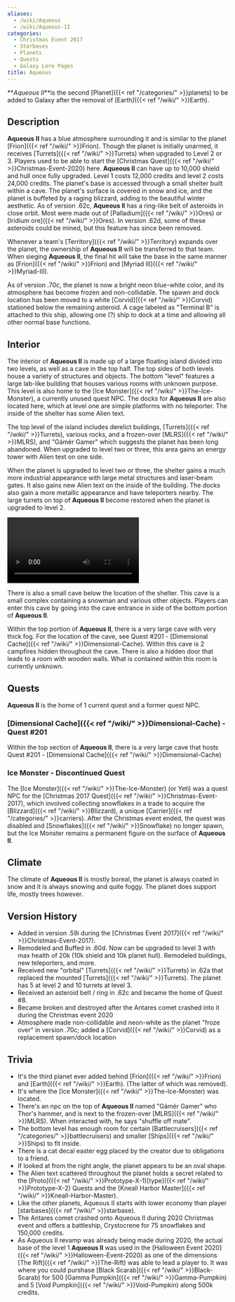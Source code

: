 ```yaml
---
aliases:
  - /wiki/Aqueous
  - /wiki/Aqueous-II
categories:
  - Christmas Event 2017
  - Starbases
  - Planets
  - Quests
  - Galaxy Lore Pages
title: Aqueous
---
```


**_Aqueous II_**is the second [Planet]({{< ref "/categories/" >}}planets) to be added to Galaxy after the removal of [Earth]({{< ref "/wiki/" >}}Earth).

## Description

**Aqueous** **II** has a blue atmosphere surrounding it and is similar to the planet [Frion]({{< ref "/wiki/" >}}Frion). Though the planet is initially unarmed, it receives [Turrets]({{< ref "/wiki/" >}}Turrets) when upgraded to Level 2 or 3. Players used to be able to start the [Christmas Quest]({{< ref "/wiki/" >}}Christmas-Event-2020) here. **Aqueous II** can have up to 10,000 shield and hull once fully upgraded. Level 1 costs 12,000 credits and level 2 costs 24,000 credits. The planet's base is accessed through a small shelter built within a cave. The planet's surface is covered in snow and ice, and the planet is buffeted by a raging blizzard, adding to the beautiful winter aesthetic. As of version .62c, **Aqueous II** has a ring-like belt of asteroids in close orbit. Most were made out of [Palladium]({{< ref "/wiki/" >}}Ores) or [Iridium ore]({{< ref "/wiki/" >}}Ores). In version .62d, some of these asteroids could be mined, but this feature has since been removed.

Whenever a team's [Territory]({{< ref "/wiki/" >}}Territory) expands over the planet, the ownership of **Aqueous II** will be transferred to that team. When sieging **Aqueous II**, the final hit will take the base in the same manner as [Frion]({{< ref "/wiki/" >}}Frion) and [Myriad III]({{< ref "/wiki/" >}}Myriad-III).

As of version .70c, the planet is now a bright neon blue-white color, and its atmosphere has become frozen and non-collidable. The spawn and dock location has been moved to a white [Corvid]({{< ref "/wiki/" >}}Corvid) stationed below the remaining asteroid. A cage labeled as "Terminal B" is attached to this ship, allowing one (?) ship to dock at a time and allowing all other normal base functions.

## Interior

The interior of **Aqueous II** is made up of a large floating island divided into two levels, as well as a cave in the top half. The top sides of both levels house a variety of structures and objects. The bottom "level" features a large lab-like building that houses various rooms with unknown purpose. This level is also home to the [Ice Monster]({{< ref "/wiki/" >}}The-Ice-Monster), a currently unused quest NPC. The docks for **Aqueous II** are also located here, which at level one are simple platforms with no teleporter. The inside of the shelter has some Alien text.

The top level of the island includes derelict buildings, [Turrets]({{< ref "/wiki/" >}}Turrets), various rocks, and a frozen-over [MLRS]({{< ref "/wiki/" >}}MLRS), and "Gámér Gamer" which suggests the planet has been long abandoned. When upgraded to level two or three, this area gains an energy tower with Alien text on one side.

When the planet is upgraded to level two or three, the shelter gains a much more industrial appearance with large metal structures and laser-beam gates. It also gains new Alien text on the inside of the building. The docks also gain a more metallic appearance and have teleporters nearby. The large turrets on top of **Aqueous II** become restored when the planet is upgraded to level 2.

![Video showing location of secrets within the Dimensional Cache
Cave.](Aqueous-cave-secrets.mov "Video showing location of secrets within the Dimensional Cache Cave.")

There is also a small cave below the location of the shelter. This cave is a small complex containing a snowman and various other objects. Players can enter this cave by going into the cave entrance in side of the bottom portion of **Aqueous II**.

Within the top portion of **Aqueous II**, there is a very large cave with very thick fog. For the location of the cave, see Quest #201 - [Dimensional Cache]({{< ref "/wiki/" >}}Dimensional-Cache). Within this cave is 2 campfires hidden throughout the cave. There is also a hidden door that leads to a room with wooden walls. What is contained within this room is currently unknown.

## Quests

**Aqueous II** is the home of 1 current quest and a former quest NPC.

### [Dimensional Cache]({{< ref "/wiki/" >}}Dimensional-Cache) - Quest #201

Within the top section of **Aqueous II**, there is a very large cave that hosts Quest #201 - [Dimensional Cache]({{< ref "/wiki/" >}}Dimensional-Cache)

### Ice Monster - Discontinued Quest

The [Ice Monster]({{< ref "/wiki/" >}}The-Ice-Monster) (or Yeti) was a quest NPC for the [Christmas 2017 Quest]({{< ref "/wiki/" >}}Christmas-Event-2017), which involved collecting snowflakes in a trade to acquire the [Blizzard]({{< ref "/wiki/" >}}Blizzard), a unique [Carrier]({{< ref "/categories/" >}}carriers). After the Christmas event ended, the quest was disabled and [Snowflakes]({{< ref "/wiki/" >}}Snowflake) no longer spawn, but the Ice Monster remains a permanent figure on the surface of **Aqueous II**.

## Climate

The climate of **Aqueous II** is mostly boreal, the planet is always coated in snow and it is always snowing and quite foggy. The planet does support life, mostly trees however.

## Version History

- Added in version .59i during the [Christmas Event 2017]({{< ref "/wiki/" >}}Christmas-Event-2017).
- Remodeled and Buffed in .60d. Now can be upgraded to level 3 with max health of 20k (10k shield and 10k planet hull). Remodeled buildings, new teleporters, and more.
- Received new "orbital" [Turrets]({{< ref "/wiki/" >}}Turrets) in .62a that replaced the mounted [Turrets]({{< ref "/wiki/" >}}Turrets). The planet has 5 at level 2 and 10 turrets at level 3.
- Received an asteroid belt / ring in .62c and became the home of Quest #8.
- Became broken and destroyed after the Antares comet crashed into it during the Christmas event 2020
- Atmosphere made non-collidable and neon-white as the planet "froze over" in version .70c; added a [Corvid]({{< ref "/wiki/" >}}Corvid) as a replacement spawn/dock location

## Trivia

- It's the third planet ever added behind [Frion]({{< ref "/wiki/" >}}Frion) and [Earth]({{< ref "/wiki/" >}}Earth). (The latter of which was removed).
- It's where the [Ice Monster]({{< ref "/wiki/" >}}The-Ice-Monster) was located.
- There's an npc on the top of **Aqueous II** named "Gámér Gamer" who Thor's hammer, and is next to the frozen-over [MLRS]({{< ref "/wiki/" >}}MLRS). When interacted with, he says "shuffle off mate".
- The bottom level has enough room for certain [Battlecruisers]({{< ref "/categories/" >}}battlecruisers) and smaller [Ships]({{< ref "/wiki/" >}}Ships) to fit inside.
- There is a cat decal easter egg placed by the creator due to obligations to a friend.
- If looked at from the right angle, the planet appears to be an oval shape.
- The Alien text scattered throughout the planet holds a secret related to the [Proto]({{< ref "/wiki/" >}}Prototype-X-1)[type]({{< ref "/wiki/" >}}Prototype-X-2) Quests and the [Kneall Harbor Master]({{< ref "/wiki/" >}}Kneall-Harbor-Master).
- Like the other planets, Aqueous II starts with lower economy than player [starbases]({{< ref "/wiki/" >}}starbase).
- The Antares comet crashed onto Aqueous II during 2020 Christmas event and offers a battleship, Crystocrene for 75 snowflakes and 150,000 credits.
- As Aqueous II revamp was already being made during 2020, the actual base of the level 1 **Aqueous II** was used in the [Halloween Event 2020]({{< ref "/wiki/" >}}Halloween-Event-2020) as one of the dimensions [The Rift]({{< ref "/wiki/" >}}The-Rift) was able to lead a player to. It was where you could purshase [Black Scarab]({{< ref "/wiki/" >}}Black-Scarab) for 500 [Gamma Pumpkin]({{< ref "/wiki/" >}}Gamma-Pumpkin) and 5 [Void Pumpkin]({{< ref "/wiki/" >}}Void-Pumpkin) along 500k credits.
